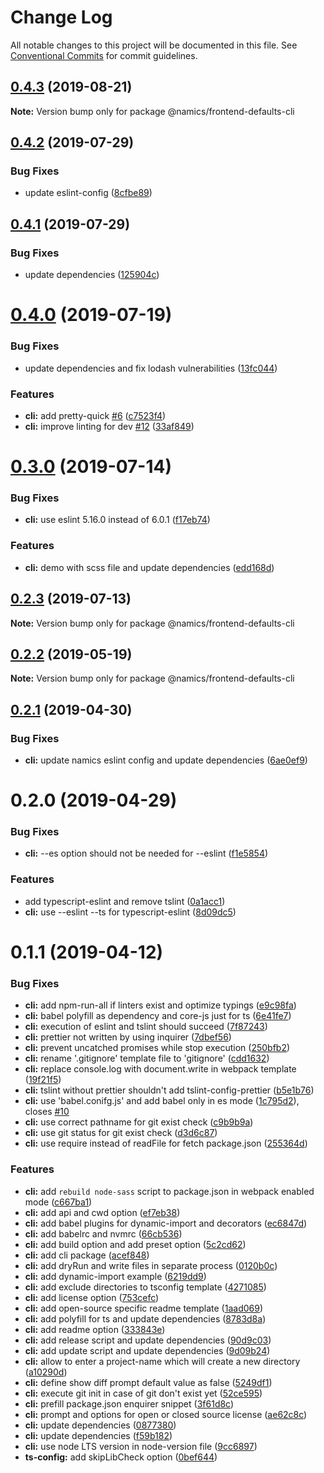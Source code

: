 # Change Log

All notable changes to this project will be documented in this file.
See [Conventional Commits](https://conventionalcommits.org) for commit guidelines.

## [0.4.3](https://github.com/namics/frontend-defaults/compare/@namics/frontend-defaults-cli@0.4.2...@namics/frontend-defaults-cli@0.4.3) (2019-08-21)

**Note:** Version bump only for package @namics/frontend-defaults-cli





## [0.4.2](https://github.com/namics/frontend-defaults/compare/@namics/frontend-defaults-cli@0.4.1...@namics/frontend-defaults-cli@0.4.2) (2019-07-29)


### Bug Fixes

* update eslint-config ([8cfbe89](https://github.com/namics/frontend-defaults/commit/8cfbe89))





## [0.4.1](https://github.com/namics/frontend-defaults/compare/@namics/frontend-defaults-cli@0.4.0...@namics/frontend-defaults-cli@0.4.1) (2019-07-29)


### Bug Fixes

* update dependencies ([125904c](https://github.com/namics/frontend-defaults/commit/125904c))





# [0.4.0](https://github.com/namics/frontend-defaults/compare/@namics/frontend-defaults-cli@0.3.0...@namics/frontend-defaults-cli@0.4.0) (2019-07-19)


### Bug Fixes

* update dependencies and fix lodash vulnerabilities ([13fc044](https://github.com/namics/frontend-defaults/commit/13fc044))


### Features

* **cli:** add pretty-quick [#6](https://github.com/namics/frontend-defaults/issues/6) ([c7523f4](https://github.com/namics/frontend-defaults/commit/c7523f4))
* **cli:** improve linting for dev [#12](https://github.com/namics/frontend-defaults/issues/12) ([33af849](https://github.com/namics/frontend-defaults/commit/33af849))





# [0.3.0](https://github.com/namics/frontend-defaults/compare/@namics/frontend-defaults-cli@0.2.3...@namics/frontend-defaults-cli@0.3.0) (2019-07-14)


### Bug Fixes

* **cli:** use eslint 5.16.0 instead of 6.0.1 ([f17eb74](https://github.com/namics/frontend-defaults/commit/f17eb74))


### Features

* **cli:** demo with scss file and update dependencies ([edd168d](https://github.com/namics/frontend-defaults/commit/edd168d))





## [0.2.3](https://github.com/namics/frontend-defaults/compare/@namics/frontend-defaults-cli@0.2.2...@namics/frontend-defaults-cli@0.2.3) (2019-07-13)

**Note:** Version bump only for package @namics/frontend-defaults-cli





## [0.2.2](https://github.com/namics/frontend-defaults/compare/@namics/frontend-defaults-cli@0.2.1...@namics/frontend-defaults-cli@0.2.2) (2019-05-19)

**Note:** Version bump only for package @namics/frontend-defaults-cli





## [0.2.1](https://github.com/namics/frontend-defaults/compare/@namics/frontend-defaults-cli@0.2.0...@namics/frontend-defaults-cli@0.2.1) (2019-04-30)


### Bug Fixes

* **cli:** update namics eslint config and update dependencies ([6ae0ef9](https://github.com/namics/frontend-defaults/commit/6ae0ef9))





# 0.2.0 (2019-04-29)


### Bug Fixes

* **cli:** --es option should not be needed for --eslint ([f1e5854](https://github.com/namics/frontend-defaults/commit/f1e5854))


### Features

* add typescript-eslint and remove tslint ([0a1acc1](https://github.com/namics/frontend-defaults/commit/0a1acc1))
* **cli:** use --eslint --ts for typescript-eslint ([8d09dc5](https://github.com/namics/frontend-defaults/commit/8d09dc5))



# 0.1.1 (2019-04-12)


### Bug Fixes

* **cli:** add npm-run-all if linters exist and optimize typings ([e9c98fa](https://github.com/namics/frontend-defaults/commit/e9c98fa))
* **cli:** babel polyfill as dependency and core-js just for ts ([6e41fe7](https://github.com/namics/frontend-defaults/commit/6e41fe7))
* **cli:** execution of eslint and tslint should succeed ([7f87243](https://github.com/namics/frontend-defaults/commit/7f87243))
* **cli:** prettier not written by using inquirer ([7dbef56](https://github.com/namics/frontend-defaults/commit/7dbef56))
* **cli:** prevent uncatched promises while stop execution ([250bfb2](https://github.com/namics/frontend-defaults/commit/250bfb2))
* **cli:** rename '.gitignore' template file to 'gitignore' ([cdd1632](https://github.com/namics/frontend-defaults/commit/cdd1632))
* **cli:** replace console.log with document.write in webpack template ([19f21f5](https://github.com/namics/frontend-defaults/commit/19f21f5))
* **cli:** tslint without prettier shouldn't add tslint-config-prettier ([b5e1b76](https://github.com/namics/frontend-defaults/commit/b5e1b76))
* **cli:** use 'babel.conifg.js' and add babel only in es mode ([1c795d2](https://github.com/namics/frontend-defaults/commit/1c795d2)), closes [#10](https://github.com/namics/frontend-defaults/issues/10)
* **cli:** use correct pathname for git exist check ([c9b9b9a](https://github.com/namics/frontend-defaults/commit/c9b9b9a))
* **cli:** use git status for git exist check ([d3d6c87](https://github.com/namics/frontend-defaults/commit/d3d6c87))
* **cli:** use require instead of readFile for fetch package.json ([255364d](https://github.com/namics/frontend-defaults/commit/255364d))


### Features

* **cli:** add `rebuild node-sass` script to package.json in webpack enabled mode ([c667ba1](https://github.com/namics/frontend-defaults/commit/c667ba1))
* **cli:** add api and cwd option ([ef7eb38](https://github.com/namics/frontend-defaults/commit/ef7eb38))
* **cli:** add babel plugins for dynamic-import and decorators ([ec6847d](https://github.com/namics/frontend-defaults/commit/ec6847d))
* **cli:** add babelrc and nvmrc ([66cb536](https://github.com/namics/frontend-defaults/commit/66cb536))
* **cli:** add build option and add preset option ([5c2cd62](https://github.com/namics/frontend-defaults/commit/5c2cd62))
* **cli:** add cli package ([acef848](https://github.com/namics/frontend-defaults/commit/acef848))
* **cli:** add dryRun and write files in separate process ([0120b0c](https://github.com/namics/frontend-defaults/commit/0120b0c))
* **cli:** add dynamic-import example ([6219dd9](https://github.com/namics/frontend-defaults/commit/6219dd9))
* **cli:** add exclude directories to tsconfig template ([4271085](https://github.com/namics/frontend-defaults/commit/4271085))
* **cli:** add license option ([753cefc](https://github.com/namics/frontend-defaults/commit/753cefc))
* **cli:** add open-source specific readme template ([1aad069](https://github.com/namics/frontend-defaults/commit/1aad069))
* **cli:** add polyfill for ts and update dependencies ([8783d8a](https://github.com/namics/frontend-defaults/commit/8783d8a))
* **cli:** add readme option ([333843e](https://github.com/namics/frontend-defaults/commit/333843e))
* **cli:** add release script and update dependencies ([90d9c03](https://github.com/namics/frontend-defaults/commit/90d9c03))
* **cli:** add update script and update dependencies ([9d09b24](https://github.com/namics/frontend-defaults/commit/9d09b24))
* **cli:** allow to enter a project-name which will create a new directory ([a10290d](https://github.com/namics/frontend-defaults/commit/a10290d))
* **cli:** define show diff prompt default value as false ([5249df1](https://github.com/namics/frontend-defaults/commit/5249df1))
* **cli:** execute git init in case of git don't exist yet ([52ce595](https://github.com/namics/frontend-defaults/commit/52ce595))
* **cli:** prefill package.json enquirer snippet ([3f61d8c](https://github.com/namics/frontend-defaults/commit/3f61d8c))
* **cli:** prompt and options for open or closed source license ([ae62c8c](https://github.com/namics/frontend-defaults/commit/ae62c8c))
* **cli:** update dependencies ([0877380](https://github.com/namics/frontend-defaults/commit/0877380))
* **cli:** update dependencies ([f59b182](https://github.com/namics/frontend-defaults/commit/f59b182))
* **cli:** use node LTS version in node-version file ([9cc6897](https://github.com/namics/frontend-defaults/commit/9cc6897))
* **ts-config:** add skipLibCheck option ([0bef644](https://github.com/namics/frontend-defaults/commit/0bef644))
